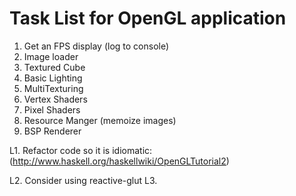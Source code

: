 
# Task List for OpenGL application

1. Get an FPS display (log to console)
2. Image loader
3. Textured Cube
4. Basic Lighting
5. MultiTexturing
6. Vertex Shaders
7. Pixel Shaders
8. Resource Manger (memoize images)
9. BSP Renderer

L1. Refactor code so it is idiomatic:
    (http://www.haskell.org/haskellwiki/OpenGLTutorial2)

L2. Consider using reactive-glut
L3. 
